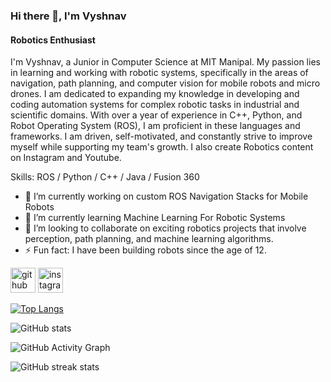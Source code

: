 ### Hi there 👋, I'm Vyshnav
#### Robotics Enthusiast
I'm Vyshnav, a Junior in Computer Science at MIT Manipal. My passion lies in learning and working with robotic systems, specifically in the areas of navigation, path planning, and computer vision for mobile robots and micro drones. I am dedicated to expanding my knowledge in developing and coding automation systems for complex robotic tasks in industrial and scientific domains. With over a year of experience in C++, Python, and Robot Operating System (ROS), I am proficient in these languages and frameworks. I am driven, self-motivated, and constantly strive to improve myself while supporting my team's growth. I also create Robotics content on Instagram and Youtube.

Skills: ROS / Python / C++ / Java / Fusion 360 

- 🔭 I’m currently working on custom ROS Navigation Stacks for Mobile Robots 
- 🌱 I’m currently learning Machine Learning For Robotic Systems 
- 👯 I’m looking to collaborate on exciting robotics projects that involve perception, path planning, and machine learning algorithms. 
- ⚡ Fun fact: I have been building robots since the age of 12. 


[<img src='https://cdn.jsdelivr.net/npm/simple-icons@3.0.1/icons/github.svg' alt='github' height='40'>](https://github.com/vysh112)  [<img src='https://cdn.jsdelivr.net/npm/simple-icons@3.0.1/icons/instagram.svg' alt='instagram' height='40'>](https://www.instagram.com/vysh112/)  

[![Top Langs](https://github-readme-stats.vercel.app/api/top-langs/?username=vysh112)](https://github.com/anuraghazra/github-readme-stats)

![GitHub stats](https://github-readme-stats.vercel.app/api?username=vysh112&show_icons=true)  

![GitHub Activity Graph](https://activity-graph.herokuapp.com/graph?username=vysh112)  

![GitHub streak stats](https://streak-stats.demolab.com/?user=vysh112)  

